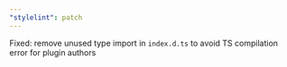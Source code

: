 ```yaml
---
"stylelint": patch
---
```


Fixed: remove unused type import in `index.d.ts` to avoid TS compilation error for plugin authors
